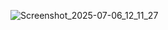 ![Screenshot_2025-07-06_12_11_27](https://github.com/user-attachments/assets/6abac03f-f0f0-4597-8090-e2f695a7230c)
